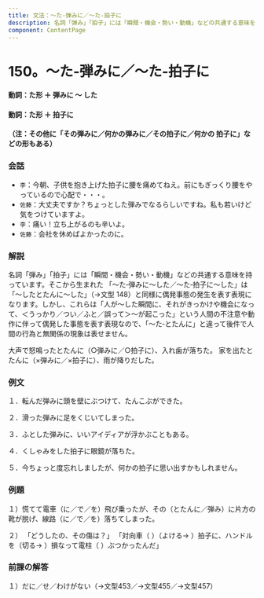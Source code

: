 ```yaml
---
title: 文法：～た‐弾みに／～た‐拍子に
description: 名詞「弾み」「拍子」には「瞬間・機会・勢い・動機」などの共通する意味を持っています。そこから生まれた 「～た‐弾みに～した／～た‐拍子に～した」は「～したとたんに～した」（→文型 148）と同様に偶発事態の発生を表す表現になります。しかし、これらは「人が～した瞬間に、それがきっかけや機会になって、＜うっかり／つい／ふと／誤って＞～が起こった」という人間の不注意や動作に伴って偶発した事態を表す表現なので、「～た‐とたんに」と違って後件で人間の行為と無関係の現象は表せません。
component: ContentPage
---
```



# 150。～た‐弾みに／～た‐拍子に
#### 動詞：た形 ＋ 弾みに ～ した
#### 動詞：た形 ＋ 拍子に
#### （注：その他に「その弾みに／何かの弾みに／その拍子に／何かの 拍子に」などの形もある）
### 会話
- `李`：今朝、子供を抱き上げた拍子に腰を痛めてねえ。前にもぎっくり腰をやっているので心配で・・・。
- `佐藤`：大丈夫ですか？ちょっとした弾みでなるらしいですね。私も若いけど気をつけていますよ。
- `李`：痛い！立ち上がるのも辛いよ。
- `佐藤`：会社を休めばよかったのに。
### 解説
名詞「弾み」「拍子」には「瞬間・機会・勢い・動機」などの共通する意味を持っています。そこから生まれた 「～た‐弾みに～した／～た‐拍子に～した」は「～したとたんに～した」（→文型 148）と同様に偶発事態の発生を表す表現になります。しかし、これらは「人が～した瞬間に、それがきっかけや機会になって、＜うっかり／つい／ふと／誤って＞～が起こった」という人間の不注意や動作に伴って偶発した事態を表す表現なので、「～た‐とたんに」と違って後件で人間の行為と無関係の現象は表せません。

大声で怒鳴ったとたんに（○弾みに／○拍子に）、入れ歯が落ちた。 家を出たとたんに（×弾みに／×拍子に）、雨が降りだした。
### 例文
１．転んだ弾みに頭を壁にぶつけて、たんこぶができた。

２．滑った弾みに足をくじいてしまった。

３．ふとした弾みに、いいアイディアが浮かぶこともある。

４．くしゃみをした拍子に眼鏡が落ちた。

５．今ちょっと度忘れしましたが、何かの拍子に思い出すかもしれません。
### 例題
１）慌てて電車（に／で／を）飛び乗ったが、その（とたんに／弾み）に片方の靴が脱げ、線路（に／で／を）落ちてしまった。

２） 「どうしたの、その傷は？」 「対向車（ ）（よける→ ）拍子に、ハンドルを（切る→ ）損なって電柱（ ）ぶつかったんだ」
### 前課の解答
１）だに／せ／わけがない（→文型453／→文型455／→文型457）
